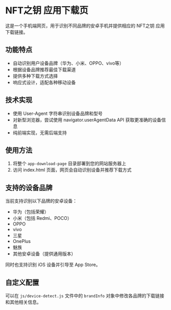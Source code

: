 # NFT之钥 应用下载页

这是一个手机端网页，用于识别不同品牌的安卓手机并提供相应的 NFT之钥 应用下载链接。

## 功能特点

* 自动识别用户设备品牌（华为、小米、OPPO、vivo等）
* 根据设备品牌推荐最佳下载渠道
* 提供多种下载方式选择
* 响应式设计，适配各种移动设备

## 技术实现

* 使用 User-Agent 字符串识别设备品牌和型号
* 对新型浏览器，尝试使用 navigator.userAgentData API 获取更准确的设备信息
* 纯前端实现，无需后端支持

## 使用方法

1. 将整个 `app-download-page` 目录部署到您的网站服务器上
2. 访问 index.html 页面，网页会自动识别设备并推荐下载方式

## 支持的设备品牌

当前支持识别以下品牌的安卓设备：
- 华为（包括荣耀）
- 小米（包括 Redmi、POCO）
- OPPO
- vivo
- 三星
- OnePlus
- 魅族
- 其他安卓设备（提供通用版本）

同时也支持识别 iOS 设备并引导至 App Store。

## 自定义配置

可以在 `js/device-detect.js` 文件中的 `brandInfo` 对象中修改各品牌的下载链接和其他相关信息。 